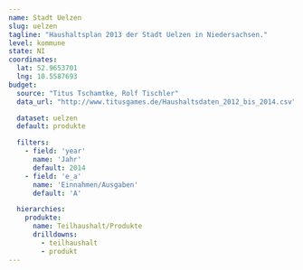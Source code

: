 ```yaml
---
name: Stadt Uelzen
slug: uelzen
tagline: "Haushaltsplan 2013 der Stadt Uelzen in Niedersachsen."
level: kommune
state: NI
coordinates:
  lat: 52.9653701
  lng: 10.5587693
budget:
  source: "Titus Tschamtke, Rolf Tischler"
  data_url: "http://www.titusgames.de/Haushaltsdaten_2012_bis_2014.csv"

  dataset: uelzen
  default: produkte

  filters:
    - field: 'year'
      name: 'Jahr'
      default: 2014
    - field: 'e_a'
      name: 'Einnahmen/Ausgaben'
      default: 'A'

  hierarchies:
    produkte:
      name: Teilhaushalt/Produkte
      drilldowns:
        - teilhaushalt
        - produkt
---
```

